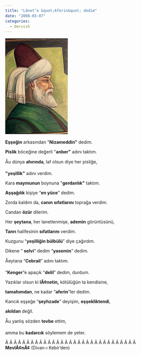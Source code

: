 ```yaml
---
title: "Lânet’e &quot;Aferin&quot; dedim"
date: "2008-03-07"
categories: 
  - Dervish
---
```


**[![mevlana.jpg](../uploads/2008/03/mevlana-6.jpg)](../uploads/2008/03/mevlana-6.jpg "mevlana.jpg")**

**Eşşeğin** arkasından "**Nizameddin"** dedim.

**Pislik** böceğine değerli "**anber"** adını taktım.

Åu dünya **ahırında**, laf olsun diye her pisliğe,

**"yeşillik"** adını verdim.

Kara **maymunun** boynuna "**gerdanlık"** taktım.

**Aşşağılık** kişiye “**en yüce**” dedim.

Zorda kaldım da, **canın sıfatlarını** toprağa verdim.

Candan **özür** dilerim.

Her **şeytana**, her lanetlenmişe, **ademin** görüntüsünü,

**Tanrı** halifesinin **sıfatlarını** verdim.

Kuzgunu “**yeşilliğin bülbülü**” diye çağırdım.

Dikene “ **selvi**” dedim “**yasemin**” dedim.

Åeytana “**Cebrail**” adını taktım.

“**Kenger**”e apaçık “**delil**” dedim, durdum.

Yazıklar olsun ki **lÃ¢netin,** kötülüğün ta kendisine,

**tamahımdan**, ne kadar “**aferin**”ler dedim.

Kancık eşşeğe “**şeyhzade**” deyişim, **eşşekliktendi**,

**akıldan** değil.

Åu yanlış sözden **tevbe** ettim,

amma bu **kadarcık** söylemem de yeter.

Â Â Â Â Â Â Â Â Â Â Â Â Â Â Â Â Â Â Â Â Â Â Â Â Â Â Â Â Â Â Â  **MevlÃ¢nÃ¢** (Divan-ı Kebir’den)
